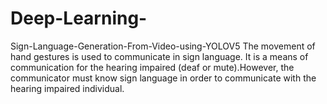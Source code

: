 # Deep-Learning-
 Sign-Language-Generation-From-Video-using-YOLOV5
The movement of hand gestures is used to communicate in sign language. It is a means of communication for the hearing impaired (deaf or mute).However, the communicator must know sign language in order to communicate with the hearing impaired individual.
